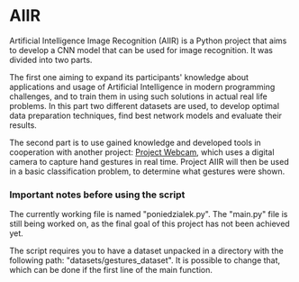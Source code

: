 # AIIR
Artificial Intelligence Image Recognition (AIIR) is a Python project that aims to develop a CNN model that can be used for image recognition. It was divided into two parts. 

The first one aiming to expand its participants' knowledge about applications and usage of Artificial Intelligence in modern programming challenges, and to train them in using such solutions in actual real life problems. In this part two different datasets are used, to develop optimal data preparation techniques, find best network models and evaluate their results.

The second part is to use gained knowledge and developed tools in cooperation with another project: [Project Webcam](https://github.com/skni-kod/WebCam), which uses a digital camera to capture hand gestures in real time. Project AIIR will then be used in a basic classification problem, to determine what gestures were shown.


### Important notes before using the script
The currently working file is named "poniedzialek.py". The "main.py" file is still being worked on, as the final goal of this project has not been achieved yet.

The script requires you to have a dataset unpacked in a directory with the following path: "datasets/gestures_dataset".
It is possible to change that, which can be done if the first line of the main function. 

